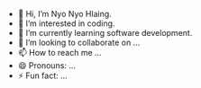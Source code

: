 - 👋 Hi, I’m Nyo Nyo Hlaing.
- 👀 I’m interested in coding.
- 🌱 I’m currently learning software development.
- 💞️ I’m looking to collaborate on ...
- 📫 How to reach me ...
- 😄 Pronouns: ...
- ⚡ Fun fact: ...

<!---
nyohlaing/nyohlaing is a ✨ special ✨ repository because its `README.md` (this file) appears on your GitHub profile.
You can click the Preview link to take a look at your changes.
--->
